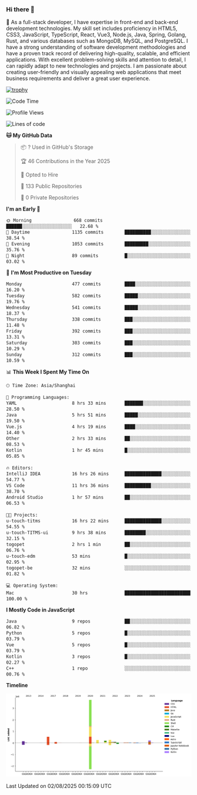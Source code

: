 ### Hi there 👋

🌱 As a full-stack developer, I have expertise in front-end and back-end development technologies. My skill set includes proficiency in HTML5, CSS3, JavaScript, TypeScript, React, Vue3, Node.js, Java, Spring, Golang, Rust, and various databases such as MongoDB, MySQL, and PostgreSQL. I have a strong understanding of software development methodologies and have a proven track record of delivering high-quality, scalable, and efficient applications. With excellent problem-solving skills and attention to detail, I can rapidly adapt to new technologies and projects. I am passionate about creating user-friendly and visually appealing web applications that meet business requirements and deliver a great user experience.

[![trophy](https://github-profile-trophy.vercel.app/?username=elton&rank=SECRET,SSS,SS,S,AAA,AA,A&theme=onedark&no-frame=true&margin-w=10)](https://github.com/ryo-ma/github-profile-trophy)

<!--START_SECTION:waka-->
![Code Time](http://img.shields.io/badge/Code%20Time-1%2C829%20hrs%2036%20mins-blue)

![Profile Views](http://img.shields.io/badge/Profile%20Views-0-blue)

![Lines of code](https://img.shields.io/badge/From%20Hello%20World%20I%27ve%20Written-5.8%20million%20lines%20of%20code-blue)

**🐱 My GitHub Data** 

> 📦 ? Used in GitHub's Storage 
 > 
> 🏆 46 Contributions in the Year 2025
 > 
> 💼 Opted to Hire
 > 
> 📜 133 Public Repositories 
 > 
> 🔑 0 Private Repositories 
 > 
**I'm an Early 🐤** 

```text
🌞 Morning                668 commits         ██████░░░░░░░░░░░░░░░░░░░   22.68 % 
🌆 Daytime                1135 commits        ██████████░░░░░░░░░░░░░░░   38.54 % 
🌃 Evening                1053 commits        █████████░░░░░░░░░░░░░░░░   35.76 % 
🌙 Night                  89 commits          █░░░░░░░░░░░░░░░░░░░░░░░░   03.02 % 
```
📅 **I'm Most Productive on Tuesday** 

```text
Monday                   477 commits         ████░░░░░░░░░░░░░░░░░░░░░   16.20 % 
Tuesday                  582 commits         █████░░░░░░░░░░░░░░░░░░░░   19.76 % 
Wednesday                541 commits         █████░░░░░░░░░░░░░░░░░░░░   18.37 % 
Thursday                 338 commits         ███░░░░░░░░░░░░░░░░░░░░░░   11.48 % 
Friday                   392 commits         ███░░░░░░░░░░░░░░░░░░░░░░   13.31 % 
Saturday                 303 commits         ███░░░░░░░░░░░░░░░░░░░░░░   10.29 % 
Sunday                   312 commits         ███░░░░░░░░░░░░░░░░░░░░░░   10.59 % 
```


📊 **This Week I Spent My Time On** 

```text
🕑︎ Time Zone: Asia/Shanghai

💬 Programming Languages: 
YAML                     8 hrs 33 mins       ███████░░░░░░░░░░░░░░░░░░   28.50 % 
Java                     5 hrs 51 mins       █████░░░░░░░░░░░░░░░░░░░░   19.50 % 
Vue.js                   4 hrs 19 mins       ████░░░░░░░░░░░░░░░░░░░░░   14.40 % 
Other                    2 hrs 33 mins       ██░░░░░░░░░░░░░░░░░░░░░░░   08.53 % 
Kotlin                   1 hr 45 mins        █░░░░░░░░░░░░░░░░░░░░░░░░   05.85 % 

🔥 Editors: 
IntelliJ IDEA            16 hrs 26 mins      ██████████████░░░░░░░░░░░   54.77 % 
VS Code                  11 hrs 36 mins      ██████████░░░░░░░░░░░░░░░   38.70 % 
Android Studio           1 hr 57 mins        ██░░░░░░░░░░░░░░░░░░░░░░░   06.53 % 

🐱‍💻 Projects: 
u-touch-titms            16 hrs 22 mins      ██████████████░░░░░░░░░░░   54.55 % 
u-touch-TITMS-ui         9 hrs 38 mins       ████████░░░░░░░░░░░░░░░░░   32.15 % 
togopet                  2 hrs 1 min         ██░░░░░░░░░░░░░░░░░░░░░░░   06.76 % 
u-touch-edm              53 mins             █░░░░░░░░░░░░░░░░░░░░░░░░   02.95 % 
togopet-be               32 mins             ░░░░░░░░░░░░░░░░░░░░░░░░░   01.82 % 

💻 Operating System: 
Mac                      30 hrs              █████████████████████████   100.00 % 
```

**I Mostly Code in JavaScript** 

```text
Java                     9 repos             ██░░░░░░░░░░░░░░░░░░░░░░░   06.82 % 
Python                   5 repos             █░░░░░░░░░░░░░░░░░░░░░░░░   03.79 % 
Vue                      5 repos             █░░░░░░░░░░░░░░░░░░░░░░░░   03.79 % 
Kotlin                   3 repos             █░░░░░░░░░░░░░░░░░░░░░░░░   02.27 % 
C++                      1 repo              ░░░░░░░░░░░░░░░░░░░░░░░░░   00.76 % 
```



**Timeline**

![Lines of Code chart](https://raw.githubusercontent.com/elton/elton/main/assets/bar_graph.png)


 Last Updated on 02/08/2025 00:15:09 UTC
<!--END_SECTION:waka-->

<!--
**elton/elton** is a ✨ _special_ ✨ repository because its `README.md` (this file) appears on your GitHub profile.

Here are some ideas to get you started:

- 🔭 I’m currently working on ...
- 🌱 I’m currently learning ...
- 👯 I’m looking to collaborate on ...
- 🤔 I’m looking for help with ...
- 💬 Ask me about ...
- 📫 How to reach me: ...
- 😄 Pronouns: ...
- ⚡ Fun fact: ...
-->
